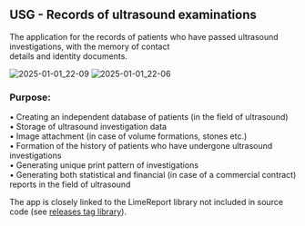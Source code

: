 ## USG - Records of ultrasound examinations
The application for the records of patients who have passed ultrasound investigations, with the memory of contact   
details and identity documents. 

![2025-01-01_22-09](https://github.com/user-attachments/assets/89b3964d-31d1-44ed-bf22-5c2b13642851)
![2025-01-01_22-06](https://github.com/user-attachments/assets/667abdf9-c456-49e2-91bc-4981ce476da9)


### Purpose:  
• Creating an independent database of patients (in the field of ultrasound)  
• Storage of ultrasound investigation data  
• Image attachment (in case of volume formations, stones etc.)  
• Formation of the history of patients who have undergone ultrasound investigations  
• Generating unique print pattern of investigations  
• Generating both statistical and financial (in case of a commercial contract) reports in the field of ultrasound  

The app is closely linked to the LimeReport library not included in source code (see [releases tag library](https://github.com/debalex77/USG/releases/tag/library)).  
